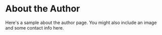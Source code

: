 
# About the Author

Here's a sample about the author page. You might also include an image and some contact info here.